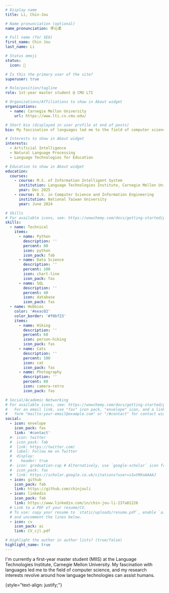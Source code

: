 ```yaml
---
# Display name
title: Li, Chin-Jou

# Name pronunciation (optional)
name_pronunciation: 李沁柔

# Full name (for SEO)
first_name: Chin Jou
last_name: Li

# Status emoji
status:
  icon: 🐬

# Is this the primary user of the site?
superuser: true

# Role/position/tagline
role: 1st-year master student @ CMU LTI

# Organizations/Affiliations to show in About widget
organizations:
  - name: Carnegie Mellon University
    url: https://www.lti.cs.cmu.edu/

# Short bio (displayed in user profile at end of posts)
bio: My fascination of languages led me to the field of computer science. Believe in human-centered language technologies' potential of fostering mutual understanding.

# Interests to show in About widget
interests:
  - Artificial Intelligence
  - Natural Language Processing
  - Language Technologies for Education

# Education to show in About widget
education:
  courses:
    - course: M.S. of Information Intelligent System
      institution: Language Technologies Institute, Carnegie Mellon University
      year: Dec 2025
    - course: B.S. in Computer Science and Information Engineering
      institution: National Taiwan University
      year: June 2024

# Skills
# For available icons, see: https://wowchemy.com/docs/getting-started/page-builder/#icons
skills:
  - name: Technical
    items:
      - name: Python
        description: ''
        percent: 80
        icon: python
        icon_pack: fab
      - name: Data Science
        description: ''
        percent: 100
        icon: chart-line
        icon_pack: fas
      - name: SQL
        description: ''
        percent: 40
        icon: database
        icon_pack: fas
  - name: Hobbies
    color: '#eeac02'
    color_border: '#f0bf23'
    items:
      - name: Hiking
        description: ''
        percent: 60
        icon: person-hiking
        icon_pack: fas
      - name: Cats
        description: ''
        percent: 100
        icon: cat
        icon_pack: fas
      - name: Photography
        description: ''
        percent: 80
        icon: camera-retro
        icon_pack: fas

# Social/Academic Networking
# For available icons, see: https://wowchemy.com/docs/getting-started/page-builder/#icons
#   For an email link, use "fas" icon pack, "envelope" icon, and a link in the
#   form "mailto:your-email@example.com" or "/#contact" for contact widget.
social:
  - icon: envelope
    icon_pack: fas
    link: '#contact'
  #- icon: twitter
  #  icon_pack: fab
  #  link: https://twitter.com/
  #  label: Follow me on Twitter
  #  display:
  #    header: true
  #- icon: graduation-cap # Alternatively, use `google-scholar` icon from `ai` icon pack
  #  icon_pack: fas
  #  link: https://scholar.google.co.uk/citations?user=sIwtMXoAAAAJ
  - icon: github
    icon_pack: fab
    link: https://github.com/chinjouli
  - icon: linkedin
    icon_pack: fab
    link: https://www.linkedin.com/in/chin-jou-li-237a81226
  # Link to a PDF of your resume/CV.
  # To use: copy your resume to `static/uploads/resume.pdf`, enable `ai` icons in `params.yaml`,
  # and uncomment the lines below.
  - icon: cv
    icon_pack: ai
    link: CV_cjl.pdf

# Highlight the author in author lists? (true/false)
highlight_name: true
---
```


I'm currently a first-year master student (MIIS) at the Language Technologies Institute, Carnegie Mellon University. My fascination with languages led me to the field of computer science, and my research interests revolve around how language technologies can assist humans.

{style="text-align: justify;"}
